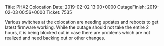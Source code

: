 Title: PHX2 Colocation
Date: 2019-02-02 13:00+0000
OutageFinish: 2019-02-03 00:56+0000
Ticket: 7535

Various switches at the colocation are needing updates and reboots to get latest firmware working. While the outage should not take the entire 2 hours, it is being blocked out in case there are problems which are not realized and need backing out or other changes.